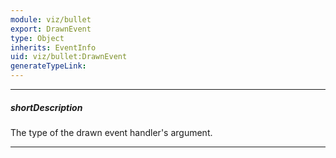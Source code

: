 ```yaml
---
module: viz/bullet
export: DrawnEvent
type: Object
inherits: EventInfo
uid: viz/bullet:DrawnEvent
generateTypeLink: 
---
```

---
##### shortDescription
The type of the drawn event handler's argument.

---
<!-- Description goes here -->
